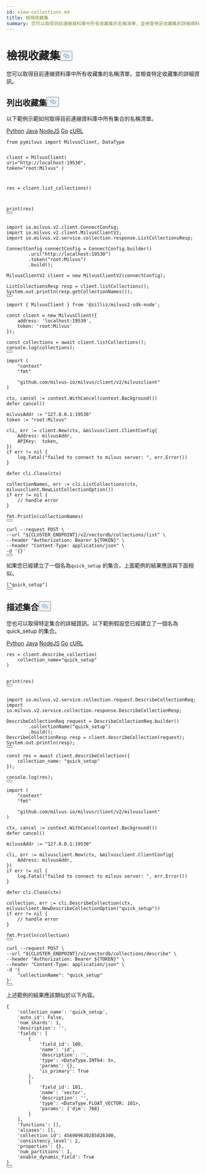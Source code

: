 ```yaml
---
id: view-collections.md
title: 檢視收藏集
summary: 您可以取得目前連線資料庫中所有收藏集的名稱清單，並檢查特定收藏集的詳細資料。
---
```

<h1 id="View-Collections" class="common-anchor-header">檢視收藏集<button data-href="#View-Collections" class="anchor-icon" translate="no">
      <svg translate="no"
        aria-hidden="true"
        focusable="false"
        height="20"
        version="1.1"
        viewBox="0 0 16 16"
        width="16"
      >
        <path
          fill="#0092E4"
          fill-rule="evenodd"
          d="M4 9h1v1H4c-1.5 0-3-1.69-3-3.5S2.55 3 4 3h4c1.45 0 3 1.69 3 3.5 0 1.41-.91 2.72-2 3.25V8.59c.58-.45 1-1.27 1-2.09C10 5.22 8.98 4 8 4H4c-.98 0-2 1.22-2 2.5S3 9 4 9zm9-3h-1v1h1c1 0 2 1.22 2 2.5S13.98 12 13 12H9c-.98 0-2-1.22-2-2.5 0-.83.42-1.64 1-2.09V6.25c-1.09.53-2 1.84-2 3.25C6 11.31 7.55 13 9 13h4c1.45 0 3-1.69 3-3.5S14.5 6 13 6z"
        ></path>
      </svg>
    </button></h1><p>您可以取得目前連線資料庫中所有收藏集的名稱清單，並檢查特定收藏集的詳細資訊。</p>
<h2 id="List-Collections" class="common-anchor-header">列出收藏集<button data-href="#List-Collections" class="anchor-icon" translate="no">
      <svg translate="no"
        aria-hidden="true"
        focusable="false"
        height="20"
        version="1.1"
        viewBox="0 0 16 16"
        width="16"
      >
        <path
          fill="#0092E4"
          fill-rule="evenodd"
          d="M4 9h1v1H4c-1.5 0-3-1.69-3-3.5S2.55 3 4 3h4c1.45 0 3 1.69 3 3.5 0 1.41-.91 2.72-2 3.25V8.59c.58-.45 1-1.27 1-2.09C10 5.22 8.98 4 8 4H4c-.98 0-2 1.22-2 2.5S3 9 4 9zm9-3h-1v1h1c1 0 2 1.22 2 2.5S13.98 12 13 12H9c-.98 0-2-1.22-2-2.5 0-.83.42-1.64 1-2.09V6.25c-1.09.53-2 1.84-2 3.25C6 11.31 7.55 13 9 13h4c1.45 0 3-1.69 3-3.5S14.5 6 13 6z"
        ></path>
      </svg>
    </button></h2><p>以下範例示範如何取得目前連線資料庫中所有集合的名稱清單。</p>
<div class="multipleCode">
   <a href="#python">Python</a> <a href="#java">Java</a> <a href="#javascript">NodeJS</a> <a href="#go">Go</a> <a href="#bash">cURL</a></div>
<pre><code translate="no" class="language-python"><span class="hljs-keyword">from</span> pymilvus <span class="hljs-keyword">import</span> MilvusClient, DataType

client = MilvusClient(
    uri=<span class="hljs-string">&quot;http://localhost:19530&quot;</span>,
    token=<span class="hljs-string">&quot;root:Milvus&quot;</span>
)

res = client.list_collections()

<span class="hljs-built_in">print</span>(res)
<button class="copy-code-btn"></button></code></pre>
<pre><code translate="no" class="language-java"><span class="hljs-keyword">import</span> io.milvus.v2.client.ConnectConfig;
<span class="hljs-keyword">import</span> io.milvus.v2.client.MilvusClientV2;
<span class="hljs-keyword">import</span> io.milvus.v2.service.collection.response.ListCollectionsResp;

<span class="hljs-type">ConnectConfig</span> <span class="hljs-variable">connectConfig</span> <span class="hljs-operator">=</span> ConnectConfig.builder()
        .uri(<span class="hljs-string">&quot;http://localhost:19530&quot;</span>)
        .token(<span class="hljs-string">&quot;root:Milvus&quot;</span>)
        .build();

<span class="hljs-type">MilvusClientV2</span> <span class="hljs-variable">client</span> <span class="hljs-operator">=</span> <span class="hljs-keyword">new</span> <span class="hljs-title class_">MilvusClientV2</span>(connectConfig);

<span class="hljs-type">ListCollectionsResp</span> <span class="hljs-variable">resp</span> <span class="hljs-operator">=</span> client.listCollections();
System.out.println(resp.getCollectionNames());
<button class="copy-code-btn"></button></code></pre>
<pre><code translate="no" class="language-javascript"><span class="hljs-keyword">import</span> { <span class="hljs-title class_">MilvusClient</span> } <span class="hljs-keyword">from</span> <span class="hljs-string">&#x27;@zilliz/milvus2-sdk-node&#x27;</span>;

<span class="hljs-keyword">const</span> client = <span class="hljs-keyword">new</span> <span class="hljs-title class_">MilvusClient</span>({
    <span class="hljs-attr">address</span>: <span class="hljs-string">&#x27;localhost:19530&#x27;</span>,
    <span class="hljs-attr">token</span>: <span class="hljs-string">&#x27;root:Milvus&#x27;</span>
});

<span class="hljs-keyword">const</span> collections = <span class="hljs-keyword">await</span> client.<span class="hljs-title function_">listCollections</span>();
<span class="hljs-variable language_">console</span>.<span class="hljs-title function_">log</span>(collections);
<button class="copy-code-btn"></button></code></pre>
<pre><code translate="no" class="language-go"><span class="hljs-keyword">import</span> (
    <span class="hljs-string">&quot;context&quot;</span>
    <span class="hljs-string">&quot;fmt&quot;</span>

    <span class="hljs-string">&quot;github.com/milvus-io/milvus/client/v2/milvusclient&quot;</span>
)

ctx, cancel := context.WithCancel(context.Background())
<span class="hljs-keyword">defer</span> cancel()

milvusAddr := <span class="hljs-string">&quot;127.0.0.1:19530&quot;</span>
token := <span class="hljs-string">&quot;root:Milvus&quot;</span>

cli, err := client.New(ctx, &amp;milvusclient.ClientConfig{
    Address: milvusAddr,
    APIKey:  token,
})
<span class="hljs-keyword">if</span> err != <span class="hljs-literal">nil</span> {
    log.Fatal(<span class="hljs-string">&quot;failed to connect to milvus server: &quot;</span>, err.Error())
}

<span class="hljs-keyword">defer</span> cli.Close(ctx)

collectionNames, err := cli.ListCollections(ctx, milvusclient.NewListCollectionOption())
<span class="hljs-keyword">if</span> err != <span class="hljs-literal">nil</span> {
    <span class="hljs-comment">// handle error</span>
}

fmt.Println(collectionNames)
<button class="copy-code-btn"></button></code></pre>
<pre><code translate="no" class="language-bash">curl --request POST \
--url <span class="hljs-string">&quot;<span class="hljs-variable">${CLUSTER_ENDPOINT}</span>/v2/vectordb/collections/list&quot;</span> \
--header <span class="hljs-string">&quot;Authorization: Bearer <span class="hljs-variable">${TOKEN}</span>&quot;</span> \
--header <span class="hljs-string">&quot;Content-Type: application/json&quot;</span> \
-d <span class="hljs-string">&#x27;{}&#x27;</span>
<button class="copy-code-btn"></button></code></pre>
<p>如果您已經建立了一個名為<code translate="no">quick_setup</code> 的集合，上面範例的結果應該與下面相似。</p>
<pre><code translate="no" class="language-json">[<span class="hljs-string">&quot;quick_setup&quot;</span>]
<button class="copy-code-btn"></button></code></pre>
<h2 id="Describe-Collection" class="common-anchor-header">描述集合<button data-href="#Describe-Collection" class="anchor-icon" translate="no">
      <svg translate="no"
        aria-hidden="true"
        focusable="false"
        height="20"
        version="1.1"
        viewBox="0 0 16 16"
        width="16"
      >
        <path
          fill="#0092E4"
          fill-rule="evenodd"
          d="M4 9h1v1H4c-1.5 0-3-1.69-3-3.5S2.55 3 4 3h4c1.45 0 3 1.69 3 3.5 0 1.41-.91 2.72-2 3.25V8.59c.58-.45 1-1.27 1-2.09C10 5.22 8.98 4 8 4H4c-.98 0-2 1.22-2 2.5S3 9 4 9zm9-3h-1v1h1c1 0 2 1.22 2 2.5S13.98 12 13 12H9c-.98 0-2-1.22-2-2.5 0-.83.42-1.64 1-2.09V6.25c-1.09.53-2 1.84-2 3.25C6 11.31 7.55 13 9 13h4c1.45 0 3-1.69 3-3.5S14.5 6 13 6z"
        ></path>
      </svg>
    </button></h2><p>您也可以取得特定集合的詳細資訊。以下範例假設您已經建立了一個名為 quick_setup 的集合。</p>
<div class="multipleCode">
   <a href="#python">Python</a> <a href="#java">Java</a> <a href="#javascript">NodeJS</a> <a href="#go">Go</a> <a href="#bash">cURL</a></div>
<pre><code translate="no" class="language-python">res = client.describe_collection(
    collection_name=<span class="hljs-string">&quot;quick_setup&quot;</span>
)

<span class="hljs-built_in">print</span>(res)
<button class="copy-code-btn"></button></code></pre>
<pre><code translate="no" class="language-java"><span class="hljs-keyword">import</span> io.milvus.v2.service.collection.request.DescribeCollectionReq;
<span class="hljs-keyword">import</span> io.milvus.v2.service.collection.response.DescribeCollectionResp;

<span class="hljs-type">DescribeCollectionReq</span> <span class="hljs-variable">request</span> <span class="hljs-operator">=</span> DescribeCollectionReq.builder()
        .collectionName(<span class="hljs-string">&quot;quick_setup&quot;</span>)
        .build();
<span class="hljs-type">DescribeCollectionResp</span> <span class="hljs-variable">resp</span> <span class="hljs-operator">=</span> client.describeCollection(request);
System.out.println(resp);
<button class="copy-code-btn"></button></code></pre>
<pre><code translate="no" class="language-javascript"><span class="hljs-keyword">const</span> res = <span class="hljs-keyword">await</span> client.<span class="hljs-title function_">describeCollection</span>({
    <span class="hljs-attr">collection_name</span>: <span class="hljs-string">&quot;quick_setup&quot;</span>
});

<span class="hljs-variable language_">console</span>.<span class="hljs-title function_">log</span>(res);
<button class="copy-code-btn"></button></code></pre>
<pre><code translate="no" class="language-go"><span class="hljs-keyword">import</span> (
    <span class="hljs-string">&quot;context&quot;</span>
    <span class="hljs-string">&quot;fmt&quot;</span>

    <span class="hljs-string">&quot;github.com/milvus-io/milvus/client/v2/milvusclient&quot;</span>
)

ctx, cancel := context.WithCancel(context.Background())
<span class="hljs-keyword">defer</span> cancel()

milvusAddr := <span class="hljs-string">&quot;127.0.0.1:19530&quot;</span>

cli, err := milvusclient.New(ctx, &amp;milvusclient.ClientConfig{
    Address: milvusAddr,
})
<span class="hljs-keyword">if</span> err != <span class="hljs-literal">nil</span> {
    log.Fatal(<span class="hljs-string">&quot;failed to connect to milvus server: &quot;</span>, err.Error())
}

<span class="hljs-keyword">defer</span> cli.Close(ctx)

collection, err := cli.DescribeCollection(ctx, milvusclient.NewDescribeCollectionOption(<span class="hljs-string">&quot;quick_setup&quot;</span>))
<span class="hljs-keyword">if</span> err != <span class="hljs-literal">nil</span> {
    <span class="hljs-comment">// handle error</span>
}

fmt.Println(collection)
<button class="copy-code-btn"></button></code></pre>
<pre><code translate="no" class="language-bash">curl --request POST \
--url <span class="hljs-string">&quot;<span class="hljs-variable">${CLUSTER_ENDPOINT}</span>/v2/vectordb/collections/describe&quot;</span> \
--header <span class="hljs-string">&quot;Authorization: Bearer <span class="hljs-variable">${TOKEN}</span>&quot;</span> \
--header <span class="hljs-string">&quot;Content-Type: application/json&quot;</span> \
-d <span class="hljs-string">&#x27;{
    &quot;collectionName&quot;: &quot;quick_setup&quot;
}&#x27;</span>
<button class="copy-code-btn"></button></code></pre>
<p>上述範例的結果應該類似於以下內容。</p>
<pre><code translate="no" class="language-plaintext">{
    <span class="hljs-string">&#x27;collection_name&#x27;</span>: <span class="hljs-string">&#x27;quick_setup&#x27;</span>, 
    <span class="hljs-string">&#x27;auto_id&#x27;</span>: <span class="hljs-literal">False</span>, 
    <span class="hljs-string">&#x27;num_shards&#x27;</span>: <span class="hljs-number">1</span>, 
    <span class="hljs-string">&#x27;description&#x27;</span>: <span class="hljs-string">&#x27;&#x27;</span>, 
    <span class="hljs-string">&#x27;fields&#x27;</span>: [
        {
            <span class="hljs-string">&#x27;field_id&#x27;</span>: <span class="hljs-number">100</span>, 
            <span class="hljs-string">&#x27;name&#x27;</span>: <span class="hljs-string">&#x27;id&#x27;</span>, 
            <span class="hljs-string">&#x27;description&#x27;</span>: <span class="hljs-string">&#x27;&#x27;</span>, 
            <span class="hljs-string">&#x27;type&#x27;</span>: &lt;DataType.INT64: <span class="hljs-number">5</span>&gt;, 
            <span class="hljs-string">&#x27;params&#x27;</span>: {}, 
            <span class="hljs-string">&#x27;is_primary&#x27;</span>: <span class="hljs-literal">True</span>
        }, 
        {
            <span class="hljs-string">&#x27;field_id&#x27;</span>: <span class="hljs-number">101</span>, 
            <span class="hljs-string">&#x27;name&#x27;</span>: <span class="hljs-string">&#x27;vector&#x27;</span>, 
            <span class="hljs-string">&#x27;description&#x27;</span>: <span class="hljs-string">&#x27;&#x27;</span>, 
            <span class="hljs-string">&#x27;type&#x27;</span>: &lt;DataType.FLOAT_VECTOR: <span class="hljs-number">101</span>&gt;, 
            <span class="hljs-string">&#x27;params&#x27;</span>: {<span class="hljs-string">&#x27;dim&#x27;</span>: <span class="hljs-number">768</span>}
        }
    ], 
    <span class="hljs-string">&#x27;functions&#x27;</span>: [], 
    <span class="hljs-string">&#x27;aliases&#x27;</span>: [], 
    <span class="hljs-string">&#x27;collection_id&#x27;</span>: <span class="hljs-number">456909630285026300</span>, 
    <span class="hljs-string">&#x27;consistency_level&#x27;</span>: <span class="hljs-number">2</span>, 
    <span class="hljs-string">&#x27;properties&#x27;</span>: {}, 
    <span class="hljs-string">&#x27;num_partitions&#x27;</span>: <span class="hljs-number">1</span>, 
    <span class="hljs-string">&#x27;enable_dynamic_field&#x27;</span>: <span class="hljs-literal">True</span>
}
<button class="copy-code-btn"></button></code></pre>
